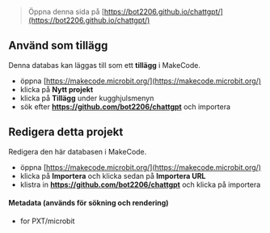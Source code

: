 
> Öppna denna sida på [https://bot2206.github.io/chattgpt/](https://bot2206.github.io/chattgpt/)

## Använd som tillägg

Denna databas kan läggas till som ett **tillägg** i MakeCode.

* öppna [https://makecode.microbit.org/](https://makecode.microbit.org/)
* klicka på **Nytt projekt**
* klicka på **Tillägg** under kugghjulsmenyn
* sök efter **https://github.com/bot2206/chattgpt** och importera

## Redigera detta projekt

Redigera den här databasen i MakeCode.

* öppna [https://makecode.microbit.org/](https://makecode.microbit.org/)
* klicka på **Importera** och klicka sedan på **Importera URL**
* klistra in **https://github.com/bot2206/chattgpt** och klicka på importera

#### Metadata (används för sökning och rendering)

* for PXT/microbit
<script src="https://makecode.com/gh-pages-embed.js"></script><script>makeCodeRender("{{ site.makecode.home_url }}", "{{ site.github.owner_name }}/{{ site.github.repository_name }}");</script>
